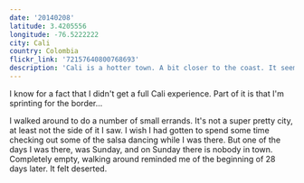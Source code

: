 ```yaml
---
date: '20140208'
latitude: 3.4205556
longitude: -76.5222222
city: Cali
country: Colombia
flickr_link: '72157640800768693'
description: 'Cali is a hotter town. A bit closer to the coast. It seems to be a perpetual party, except for Sundays, when it looks like the rapture may have just occurred.'
---
```


I know for a fact that I didn't get a full Cali experience. Part of it is that I'm sprinting for the border...

I walked around to do a number of small errands. It's not a super pretty city, at least not the side of it I saw. I wish I had gotten to spend some time checking out some of the salsa dancing while I was there. But one of the days I was there, was Sunday, and on Sunday there is nobody in town. Completely empty, walking around reminded me of the beginning of 28 days later. It felt deserted.

